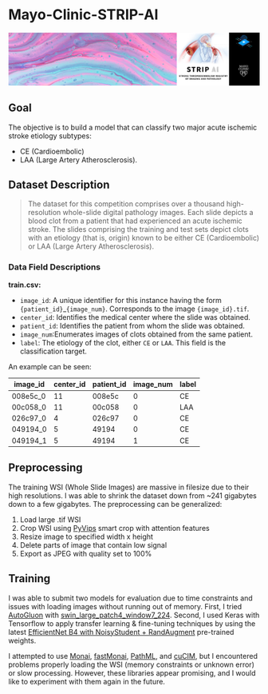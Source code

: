 # Mayo-Clinic-STRIP-AI

![images/header.png](images/header.png)


## Goal

The objective is to build a model that can classify two major acute ischemic stroke etiology subtypes: 
- CE (Cardioembolic) 
- LAA (Large Artery Atherosclerosis).

## Dataset Description

>The dataset for this competition comprises over a thousand high-resolution whole-slide digital pathology images. Each slide depicts a blood clot from a patient that had experienced an acute ischemic stroke. The slides comprising the training and test sets depict clots with an etiology (that is, origin) known to be either CE (Cardioembolic) or LAA (Large Artery Atherosclerosis).

### Data Field Descriptions

**train.csv:**
- `image_id`: A unique identifier for this instance having the form `{patient_id}`_`{image_num}`. Corresponds to the image `{image_id}.tif`.
- `center_id`: Identifies the medical center where the slide was obtained.
- `patient_id`: Identifies the patient from whom the slide was obtained.
- `image_num`:Enumerates images of clots obtained from the same patient.
- `label`: The etiology of the clot, either `CE` or `LAA`. This field is the classification target.

An example can be seen: 

| **image_id** | **center_id** | **patient_id** | **image_num** | **label** |
|--------------|---------------|----------------|---------------|-----------|
| 008e5c_0     | 11            | 008e5c         | 0             | CE        |
| 00c058_0     | 11            | 00c058         | 0             | LAA       |
| 026c97_0     | 4             | 026c97         | 0             | CE        |
| 049194_0     | 5             | 49194          | 0             | CE        |
| 049194_1     | 5             | 49194          | 1             | CE        |

## Preprocessing

The training WSI (Whole Slide Images) are massive in filesize due to their high resolutions. I was able to shrink the dataset down from ~241 gigabytes down to a few gigabytes. The preprocessing can be generalized: 

1. Load large .tif WSI
2. Crop WSI using [PyVips](https://libvips.github.io/pyvips/vimage.html#pyvips.Image.smartcrop) smart crop with attention features
3. Resize image to specified width x height
4. Delete parts of image that contain low signal
5. Export as JPEG with quality set to 100%

<!--
TODO:  Add preview images. 
<table>
<thead>
  <tr>
    <th>Before</th>
    <th>After</th>
  </tr>
</thead>
<tbody>
  <tr>
    <td><img src="image1.tif" width="400" height="300"></td>
    <td><img src="image1.jpg" width="400" height="300"></td>
  </tr>
  <tr>
    <td><img src="image2.tif" width="400" height="300"></td>
    <td><img src="image2.jpg" width="400" height="300"></td>
  </tr>
</tbody>
</table>
--> 

## Training

I was able to submit two models for evaluation due to time constraints and issues with loading images without running out of memory. First, I tried [AutoGluon](https://github.com/awslabs/autogluon) with [swin_large_patch4_window7_224](https://github.com/microsoft/Swin-Transformer). Second, I used Keras with Tensorflow to apply transfer learning & fine-tuning techniques by using the latest [EfficientNet B4 with NoisyStudent + RandAugment](https://github.com/tensorflow/tpu/tree/master/models/official/efficientnet) pre-trained weights.

I attempted to use [Monai](https://monai.io), [fastMonai](https://fastmonai.no/), [PathML](http://pathml.org), and [cuCIM](https://github.com/rapidsai/cucim), but I encountered problems properly loading the WSI (memory constraints or unknown error) or slow processing. However, these libraries appear promising, and I would like to experiment with them again in the future.